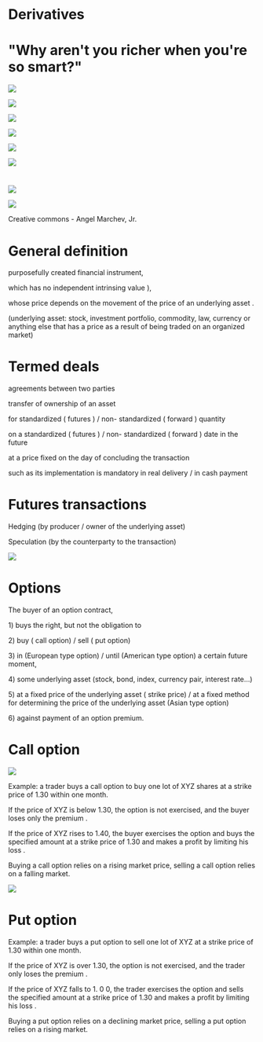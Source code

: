 # Derivatives

# 

# "Why aren't you richer when you're so smart?"

![](img/derivativi_en0.jpg)

![](img/derivativi_en1.jpg)

![](img/derivativi_en2.png)

![](img/derivativi_en3.jpg)

![](img/derivativi_en4.png)

![](img/derivativi_en5.jpg)

# 

![](img/derivativi_en6.jpg)

![](img/derivativi_en7.png)

Creative commons \- Angel Marchev\, Jr\.

# General definition

purposefully created financial instrument\,

which has no independent intrinsing value \)\,

whose price depends on the movement of the price of an underlying asset \.

\(underlying asset: stock\, investment portfolio\, commodity\, law\, currency or anything else that has a price as a result of being traded on an organized market\)

# Termed deals

agreements between two parties

transfer of ownership of an asset

for standardized \( futures \) / non\- standardized \( forward \) quantity

on a standardized \( futures \) / non\- standardized \( forward \) date in the future

at a price fixed on the day of concluding the transaction

such as its implementation is mandatory in real delivery / in cash payment

# Futures transactions

Hedging \(by producer / owner of the underlying asset\)

Speculation \(by the counterparty to the transaction\)

![](img/derivativi_en8.png)

# Options

The buyer of an option contract\,

1\) buys the right\, but not the obligation to

2\) buy \( call option\) / sell \( put option\)

3\) in \(European type option\) / until \(American type option\) a certain future moment\,

4\) some underlying asset \(stock\, bond\, index\, currency pair\, interest rate…\)

5\) at a fixed price of the underlying asset \( strike price\) / at a fixed method for determining the price of the underlying asset \(Asian type option\)

6\) against payment of an option premium\.

# Call option

![](img/derivativi_en9.jpg)

Example: a trader buys a call option to buy one lot of XYZ shares at a strike price of 1\.30 within one month\.

If the price of XYZ is below 1\.30\, the option is not exercised\, and the buyer loses only the premium \.

If the price of XYZ rises to 1\.40\, the buyer exercises the option and buys the specified amount at a strike price of 1\.30 and makes a profit by limiting his loss \.

Buying a call option relies on a rising market price\, selling a call option relies on a falling market\.

![](img/derivativi_en10.jpg)

# Put option

Example: a trader buys a put option to sell one lot of XYZ at a strike price of 1\.30 within one month\.

If the price of XYZ is over 1\.30\, the option is not exercised\, and the trader only loses the premium \.

If the price of XYZ falls to 1\. 0 0\, the trader exercises the option and sells the specified amount at a strike price of 1\.30 and makes a profit by limiting his loss \.

Buying a put option relies on a declining market price\, selling a put option relies on a rising market\.


